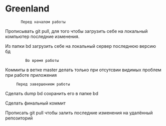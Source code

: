 # Greenland


           Перед началом работы

Прописывать git pull, для того чтобы загрузить себе на локальный компьютер последние изменения.

Из папки bd загрузить себе на локальный сервер последнюю версию бд


             Во время работы

Коммиты в ветке master делать только при отсутсвии видимых проблем при работе приложения


         Перед завершением работы

Сделать dump bd сохранить его в папке bd

Сделать финальный коммит

Прописать git pull чтобы залить последние изменения на удалённый репозиторий
